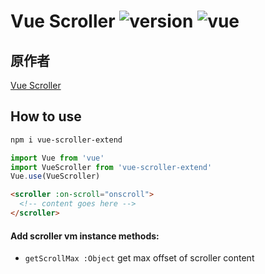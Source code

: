 # Vue Scroller ![version](https://img.shields.io/badge/version-%20v2.2.0%20-green.svg) ![vue](https://img.shields.io/badge/vue-%20v2.1%20-green.svg) 
## 原作者
[Vue Scroller](https://github.com/wangdahoo/vue-scroller) 

## How to use

```bash
npm i vue-scroller-extend
```

```js
import Vue from 'vue'
import VueScroller from 'vue-scroller-extend'
Vue.use(VueScroller)
```

```html
<scroller :on-scroll="onscroll">
  <!-- content goes here -->
</scroller>
```

#### Add scroller vm instance methods:

- `getScrollMax :Object` get max offset of scroller content
